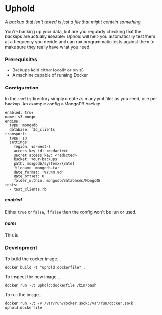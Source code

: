 # Uphold

*A backup that isn't tested is just a file that might contain something.*

You're backing up your data, but are you regularly checking that the backups are actually useable? Uphold will help you automatically test them at a frequency you decide and can run programmatic tests against them to make sure they really have what you need.

### Prerequisites

* Backups held either locally or on s3
* A machine capable of running Docker

### Configuration

In the `config` directory simply create as many yml files as you need, one per backup. An example config a MongoDB backup...

    enabled: true
    name: s3-mongo
    engine:
      type: mongodb
      database: f3d_clients
    transport:
      type: s3
      settings:
        region: us-west-2
        access_key_id: <redacted>
        secret_access_key: <redacted>
        bucket: your-backups
        path: mongodb/systemx/{date}
        filename: mongodb.tar
        date_format: '%Y.%m.%d'
        date_offset: 0
        folder_within: mongodb/databases/MongoDB
    tests:
      - test_clients.rb

##### enabled

Either `true` or `false`, if `false` then the config won't be run or used.

##### name

This is

### Development

To build the docker image...

    docker build -t "uphold:dockerfile" .

To inspect the new image...

    docker run -it uphold:dockerfile /bin/bash

To run the image...

    docker run -it -v /var/run/docker.sock:/var/run/docker.sock uphold:dockerfile
